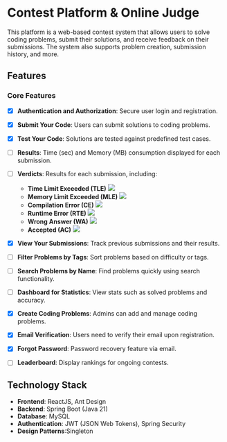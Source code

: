 # Contest Platform & Online Judge

This platform is a web-based contest system that allows users to solve coding problems, submit their solutions, and receive feedback on their submissions. The system also supports problem creation, submission history, and more.

## Features

### Core Features
- [x] **Authentication and Authorization**: Secure user login and registration.
- [x] **Submit Your Code**: Users can submit solutions to coding problems.
- [x] **Test Your Code**: Solutions are tested against predefined test cases.
- [ ] **Results**: Time (sec) and Memory (MB) consumption displayed for each submission.
- [ ] **Verdicts**: Results for each submission, including:
  - **Time Limit Exceeded (TLE)** ![](https://www.codechef.com/misc/clock_error.png)
  - **Memory Limit Exceeded (MLE)** ![](https://www.codechef.com/misc/runtime-error.png)
  - **Compilation Error (CE)** ![](https://s3.amazonaws.com/codechef_shared/misc/alert-icon.gif)
  - **Runtime Error (RTE)** ![](https://www.codechef.com/misc/runtime-error.png)
  - **Wrong Answer (WA)** ![](https://www.codechef.com/misc/cross-icon.gif)
  - **Accepted (AC)** ![](https://www.codechef.com/misc/tick-icon.gif)
- [x] **View Your Submissions**: Track previous submissions and their results.
- [ ] **Filter Problems by Tags**: Sort problems based on difficulty or tags.
- [ ] **Search Problems by Name**: Find problems quickly using search functionality.
- [ ] **Dashboard for Statistics**: View stats such as solved problems and accuracy.
- [x] **Create Coding Problems**: Admins can add and manage coding problems.
- [x] **Email Verification**: Users need to verify their email upon registration.
- [x] **Forgot Password**: Password recovery feature via email.
- [ ] **Leaderboard**: Display rankings for ongoing contests.


## Technology Stack

- **Frontend**: ReactJS, Ant Design
- **Backend**: Spring Boot (Java 21)
- **Database**: MySQL
- **Authentication**: JWT (JSON Web Tokens), Spring Security
- **Design Patterns**:Singleton





